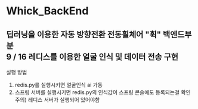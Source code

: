 # Whick_BackEnd

딥러닝을 이용한 자동 방향전환 전동휠체어 "휙" 백엔드부분<br>
9 / 16 레디스를 이용한 얼굴 인식 및 데이터 전송 구현
---
실행 방법 
1) redis.py를 실행시키면 얼굴인식 ai 가동
2) 스프링 서버를 실행시키면 redis.py의 인식값이 스프링 콘솔에도 등록되는걸 확인
주의) 레디스 서버가 실행되어 있어야함
